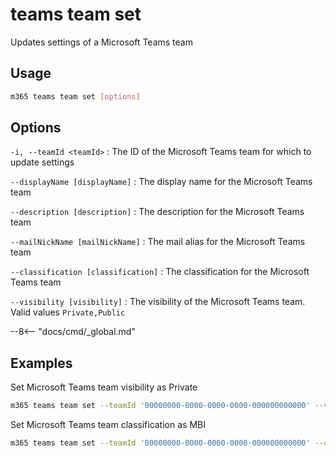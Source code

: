 # teams team set

Updates settings of a Microsoft Teams team

## Usage

```sh
m365 teams team set [options]
```

## Options

`-i, --teamId <teamId>`
: The ID of the Microsoft Teams team for which to update settings

`--displayName [displayName]`
: The display name for the Microsoft Teams team

`--description [description]`
: The description for the Microsoft Teams team

`--mailNickName [mailNickName]`
: The mail alias for the Microsoft Teams team

`--classification [classification]`
: The classification for the Microsoft Teams team

`--visibility [visibility]`
: The visibility of the Microsoft Teams team. Valid values `Private,Public`

--8<-- "docs/cmd/_global.md"

## Examples

Set Microsoft Teams team visibility as Private

```sh
m365 teams team set --teamId '00000000-0000-0000-0000-000000000000' --visibility Private
```

Set Microsoft Teams team classification as MBI

```sh
m365 teams team set --teamId '00000000-0000-0000-0000-000000000000' --classification MBI
```